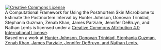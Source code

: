 

<a rel="license" href="http://creativecommons.org/licenses/by/4.0/"><img alt="Creative Commons License" style="border-width:0" src="https://i.creativecommons.org/l/by/4.0/88x31.png" /></a><br /><span xmlns:dct="http://purl.org/dc/terms/" property="dct:title">A Computational Framework for Using the Postmortem Skin Microbiome to Estimate the Postmortem Interval</span> by <span xmlns:cc="http://creativecommons.org/ns#" property="cc:attributionName">Hunter Johnson, Donovan Trinidad, Stephania Guzman, Zenab Khan, James Parziale, Jennifer DeBruyn, and Nathan Lents</span> is licensed under a <a rel="license" href="http://creativecommons.org/licenses/by/4.0/">Creative Commons Attribution 4.0 International License</a>.<br />Based on a work at <a xmlns:dct="http://purl.org/dc/terms/" href="Hunter Johnson, Donovan Trinidad, Stephania Guzman, Zenab Khan, James Parziale, Jennifer DeBruyn, and Nathan Lents." rel="dct:source">Hunter Johnson, Donovan Trinidad, Stephania Guzman, Zenab Khan, James Parziale, Jennifer DeBruyn, and Nathan Lents.</a>.

